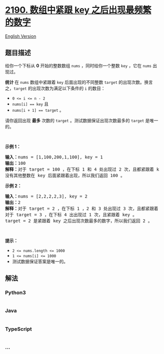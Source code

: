 # [2190. 数组中紧跟 key 之后出现最频繁的数字](https://leetcode.cn/problems/most-frequent-number-following-key-in-an-array)

[English Version](/solution/2100-2199/2190.Most%20Frequent%20Number%20Following%20Key%20In%20an%20Array/README_EN.md)

## 题目描述

<!-- 这里写题目描述 -->

<p>给你一个下标从 <strong>0</strong>&nbsp;开始的整数数组&nbsp;<code>nums</code>&nbsp;，同时给你一个整数&nbsp;<code>key</code>&nbsp;，它在&nbsp;<code>nums</code>&nbsp;出现过。</p>

<p><strong>统计&nbsp;</strong>在 <code>nums</code>&nbsp;数组中紧跟着 <code>key</code>&nbsp;后面出现的不同整数&nbsp;<code>target</code>&nbsp;的出现次数。换言之，<code>target</code>&nbsp;的出现次数为满足以下条件的 <code>i</code>&nbsp;的数目：</p>

<ul>
	<li><code>0 &lt;= i &lt;= n - 2</code></li>
	<li><code>nums[i] == key</code>&nbsp;且</li>
	<li><code>nums[i + 1] == target</code>&nbsp;。</li>
</ul>

<p>请你返回出现 <strong>最多</strong>&nbsp;次数的<em>&nbsp;</em><code>target</code>&nbsp;。测试数据保证出现次数最多的 <code>target</code>&nbsp;是唯一的。</p>

<p>&nbsp;</p>

<p><strong>示例 1：</strong></p>

<pre><b>输入：</b>nums = [1,100,200,1,100], key = 1
<b>输出：</b>100
<b>解释：</b>对于 target = 100 ，在下标 1 和 4 处出现过 2 次，且都紧跟着 key 。
没有其他整数在 key 后面紧跟着出现，所以我们返回 100 。
</pre>

<p><strong>示例 2：</strong></p>

<pre><b>输入：</b>nums = [2,2,2,2,3], key = 2
<b>输出：</b>2
<b>解释：</b>对于 target = 2 ，在下标 1 ，2 和 3 处出现过 3 次，且都紧跟着 key 。
对于 target = 3 ，在下标 4 出出现过 1 次，且紧跟着 key 。
target = 2 是紧跟着 key 之后出现次数最多的数字，所以我们返回 2 。
</pre>

<p>&nbsp;</p>

<p><strong>提示：</strong></p>

<ul>
	<li><code>2 &lt;= nums.length &lt;= 1000</code></li>
	<li><code>1 &lt;= nums[i] &lt;= 1000</code></li>
	<li>测试数据保证答案是唯一的。</li>
</ul>

## 解法

<!-- 这里可写通用的实现逻辑 -->

<!-- tabs:start -->

### **Python3**

<!-- 这里可写当前语言的特殊实现逻辑 -->

```python

```

### **Java**

<!-- 这里可写当前语言的特殊实现逻辑 -->

```java

```

### **TypeScript**

```ts

```

### **...**

```

```

<!-- tabs:end -->
